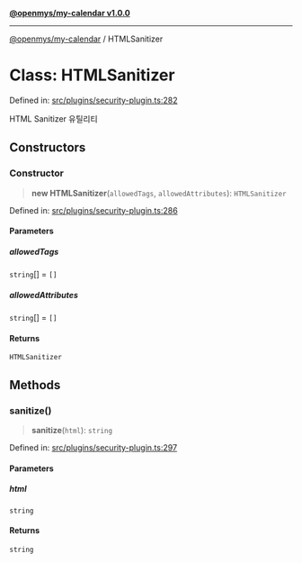 [**@openmys/my-calendar v1.0.0**](../README.md)

***

[@openmys/my-calendar](../globals.md) / HTMLSanitizer

# Class: HTMLSanitizer

Defined in: [src/plugins/security-plugin.ts:282](https://github.com/openmys/my-calendar/blob/96ebce4306bfb6a4ab4c4297a9b422c56933c5da/src/plugins/security-plugin.ts#L282)

HTML Sanitizer 유틸리티

## Constructors

### Constructor

> **new HTMLSanitizer**(`allowedTags`, `allowedAttributes`): `HTMLSanitizer`

Defined in: [src/plugins/security-plugin.ts:286](https://github.com/openmys/my-calendar/blob/96ebce4306bfb6a4ab4c4297a9b422c56933c5da/src/plugins/security-plugin.ts#L286)

#### Parameters

##### allowedTags

`string`[] = `[]`

##### allowedAttributes

`string`[] = `[]`

#### Returns

`HTMLSanitizer`

## Methods

### sanitize()

> **sanitize**(`html`): `string`

Defined in: [src/plugins/security-plugin.ts:297](https://github.com/openmys/my-calendar/blob/96ebce4306bfb6a4ab4c4297a9b422c56933c5da/src/plugins/security-plugin.ts#L297)

#### Parameters

##### html

`string`

#### Returns

`string`
